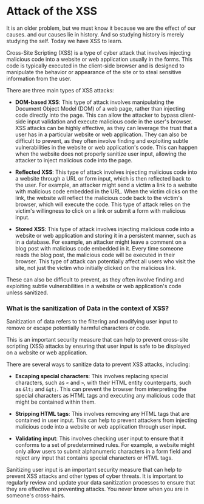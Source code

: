# Attack of the XSS

It is an older problem, but we must know it because we are the effect of our causes. and our causes lie in history. And so studying history is merely studying the self. Today we have XSS to learn.

Cross-Site Scripting (XSS) is a type of cyber attack that involves injecting malicious code into a website or web application usually in the forms. This code is typically executed in the client-side browser and is designed to manipulate the behavior or appearance of the site or to steal sensitive information from the user.

There are three main types of XSS attacks:

* **DOM-based XSS**: This type of attack involves manipulating the Document Object Model (DOM) of a web page, rather than injecting code directly into the page. This can allow the attacker to bypass client-side input validation and execute malicious code in the user's browser. XSS attacks can be highly effective, as they can leverage the trust that a user has in a particular website or web application. They can also be difficult to prevent, as they often involve finding and exploiting subtle vulnerabilities in the website or web application's code. This can happen when the website does not properly sanitize user input, allowing the attacker to inject malicious code into the page.
    

* **Reflected XSS**: This type of attack involves injecting malicious code into a website through a URL or form input, which is then reflected back to the user. For example, an attacker might send a victim a link to a website with malicious code embedded in the URL. When the victim clicks on the link, the website will reflect the malicious code back to the victim's browser, which will execute the code. This type of attack relies on the victim's willingness to click on a link or submit a form with malicious input.
    

* **Stored XSS**: This type of attack involves injecting malicious code into a website or web application and storing it in a persistent manner, such as in a database. For example, an attacker might leave a comment on a blog post with malicious code embedded in it. Every time someone reads the blog post, the malicious code will be executed in their browser. This type of attack can potentially affect all users who visit the site, not just the victim who initially clicked on the malicious link.
    

These can also be difficult to prevent, as they often involve finding and exploiting subtle vulnerabilities in a website or web application's code unless sanitized.

### What is the sanitization of Data in the context of XSS?

Sanitization of data refers to the filtering and modifying user input to remove or escape potentially harmful characters or code.

This is an important security measure that can help to prevent cross-site scripting (XSS) attacks by ensuring that user input is safe to be displayed on a website or web application.

There are several ways to sanitize data to prevent XSS attacks, including:

* **Escaping special characters**: This involves replacing special characters, such as `<` and `>`, with their HTML entity counterparts, such as `&lt;` and `&gt;`. This can prevent the browser from interpreting the special characters as HTML tags and executing any malicious code that might be contained within them.
    
* **Stripping HTML tags**: This involves removing any HTML tags that are contained in user input. This can help to prevent attackers from injecting malicious code into a website or web application through user input.
    
* **Validating input**: This involves checking user input to ensure that it conforms to a set of predetermined rules. For example, a website might only allow users to submit alphanumeric characters in a form field and reject any input that contains special characters or HTML tags.
    

Sanitizing user input is an important security measure that can help to prevent XSS attacks and other types of cyber threats. It is important to regularly review and update your data sanitization processes to ensure that they are effective at preventing attacks. You never know when you are in someone's cross-hairs.